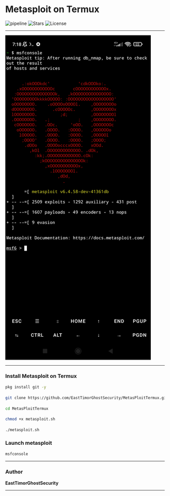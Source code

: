 # Metasploit on Termux

![pipeline](https://img.shields.io/badge/pipeline-passed-brightgreen)
![Stars](https://img.shields.io/github/stars/EastTimorGhostSecurity?style=social)
![License](https://img.shields.io/badge/license-MIT-blue)

---

![My Photo](./termux_metasploit.png)

---

### Install Metasploit on Termux

```bash
pkg install git -y

git clone https://github.com/EastTimorGhostSecurity/MetasPloitTermux.git

cd MetasPloitTermux

chmod +x metasploit.sh

./metasploit.sh
```
### Launch metasploit

```bash
msfconsole
```
---

### Author

**EastTimorGhostSecurity**

---

